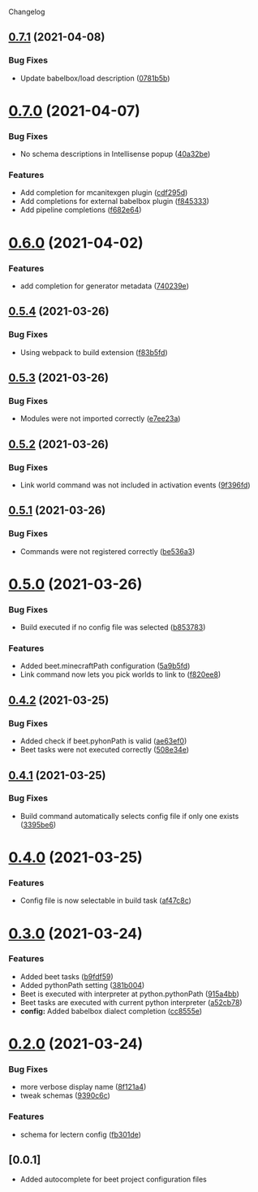 Changelog

## [0.7.1](https://github.com/mcbeet/vscode-beet/compare/v0.7.0...v0.7.1) (2021-04-08)


### Bug Fixes

* Update babelbox/load description ([0781b5b](https://github.com/mcbeet/vscode-beet/commit/0781b5bb05df0ce1a0f981bdc280922c599d00fe))

# [0.7.0](https://github.com/mcbeet/vscode-beet/compare/v0.6.0...v0.7.0) (2021-04-07)


### Bug Fixes

* No schema descriptions in Intellisense popup ([40a32be](https://github.com/mcbeet/vscode-beet/commit/40a32be84d57a21eb97dc0d8e6179f6dc7aef9e8))


### Features

* Add completion for mcanitexgen plugin ([cdf295d](https://github.com/mcbeet/vscode-beet/commit/cdf295dc6ec1b0cedf6f81434d7209d1d195854b))
* Add completions for external babelbox plugin ([f845333](https://github.com/mcbeet/vscode-beet/commit/f845333e60a1bfa331e0b38ed96ab55d5f755c34))
* Add pipeline completions ([f682e64](https://github.com/mcbeet/vscode-beet/commit/f682e64a7417f50f47451acddb50d6a0eab470b2))

# [0.6.0](https://github.com/mcbeet/vscode-beet/compare/v0.5.4...v0.6.0) (2021-04-02)


### Features

* add completion for generator metadata ([740239e](https://github.com/mcbeet/vscode-beet/commit/740239e1ba0a1af6a5cf27e147b6b74c354b71b2))

## [0.5.4](https://github.com/mcbeet/vscode-beet/compare/v0.5.3...v0.5.4) (2021-03-26)


### Bug Fixes

* Using webpack to build extension ([f83b5fd](https://github.com/mcbeet/vscode-beet/commit/f83b5fddf8b29b66387b896bb1b02c20c1c909e6))

## [0.5.3](https://github.com/mcbeet/vscode-beet/compare/v0.5.2...v0.5.3) (2021-03-26)


### Bug Fixes

* Modules were not imported correctly ([e7ee23a](https://github.com/mcbeet/vscode-beet/commit/e7ee23a75fdc1f6317c84e5f61711e44346164ec))

## [0.5.2](https://github.com/mcbeet/vscode-beet/compare/v0.5.1...v0.5.2) (2021-03-26)


### Bug Fixes

* Link world command was not included in activation events ([9f396fd](https://github.com/mcbeet/vscode-beet/commit/9f396fd486e439a1485c9bb364c7922b756e6a76))

## [0.5.1](https://github.com/mcbeet/vscode-beet/compare/v0.5.0...v0.5.1) (2021-03-26)


### Bug Fixes

* Commands were not registered correctly ([be536a3](https://github.com/mcbeet/vscode-beet/commit/be536a3e3ac47b0d3bede60adf5195974837833e))

# [0.5.0](https://github.com/mcbeet/vscode-beet/compare/v0.4.2...v0.5.0) (2021-03-26)


### Bug Fixes

* Build executed if no config file was selected ([b853783](https://github.com/mcbeet/vscode-beet/commit/b8537835238f684b781d82234ed3d8dbe057579c))


### Features

* Added beet.minecraftPath configuration ([5a9b5fd](https://github.com/mcbeet/vscode-beet/commit/5a9b5fde32d8f081dc05054f99c7b6c6a7d52ee7))
* Link command now lets you pick worlds to link to ([f820ee8](https://github.com/mcbeet/vscode-beet/commit/f820ee80ba39b989149c89ae81679aec3bdc9cb0))

## [0.4.2](https://github.com/mcbeet/vscode-beet/compare/v0.4.1...v0.4.2) (2021-03-25)


### Bug Fixes

* Added check if beet.pyhonPath is valid ([ae63ef0](https://github.com/mcbeet/vscode-beet/commit/ae63ef0bdad8dcbdb622b08ba01c9e6d2bd118ae))
* Beet tasks were not executed correctly ([508e34e](https://github.com/mcbeet/vscode-beet/commit/508e34ed3bae612bc669da645833e03a21c687d8))

## [0.4.1](https://github.com/mcbeet/vscode-beet/compare/v0.4.0...v0.4.1) (2021-03-25)


### Bug Fixes

* Build command automatically selects config file if only one exists ([3395be6](https://github.com/mcbeet/vscode-beet/commit/3395be6a5f63037ff1e8fc0369324bb15876e7dc))

# [0.4.0](https://github.com/mcbeet/vscode-beet/compare/v0.3.0...v0.4.0) (2021-03-25)


### Features

* Config file is now selectable in build task ([af47c8c](https://github.com/mcbeet/vscode-beet/commit/af47c8cf3705d36defbf58c1cb8d4d971c187642))

# [0.3.0](https://github.com/mcbeet/vscode-beet/compare/v0.2.0...v0.3.0) (2021-03-24)


### Features

* Added beet tasks ([b9fdf59](https://github.com/mcbeet/vscode-beet/commit/b9fdf59e6dad1b33823d6e4ee40a343258e04b12))
* Added pythonPath setting ([381b004](https://github.com/mcbeet/vscode-beet/commit/381b004e95e7c602e0823a3d0b80635f844ca804))
* Beet is executed with interpreter at python.pythonPath ([915a4bb](https://github.com/mcbeet/vscode-beet/commit/915a4bb114cab506e364bd1cb51aa8b4ed2c0fb1))
* Beet tasks are executed with current python interpreter ([a52cb78](https://github.com/mcbeet/vscode-beet/commit/a52cb78db5648293f7fb759224782ab37fb312de))
* **config:** Added babelbox dialect completion ([cc8555e](https://github.com/mcbeet/vscode-beet/commit/cc8555edc26a565cf8abdf2401259185cb7eadef))

# [0.2.0](https://github.com/mcbeet/vscode-beet/compare/v0.1.0...v0.2.0) (2021-03-24)


### Bug Fixes

* more verbose display name ([8f121a4](https://github.com/mcbeet/vscode-beet/commit/8f121a4d7c0d3a08f4576a2566207206828f87b1))
* tweak schemas ([9390c6c](https://github.com/mcbeet/vscode-beet/commit/9390c6c48bd0be20f94fa9ef1afc4335dda072d6))


### Features

* schema for lectern config ([fb301de](https://github.com/mcbeet/vscode-beet/commit/fb301de902ab95b22a43d888769f7ab2f7c48016))

## [0.0.1]
- Added autocomplete for beet project configuration files
